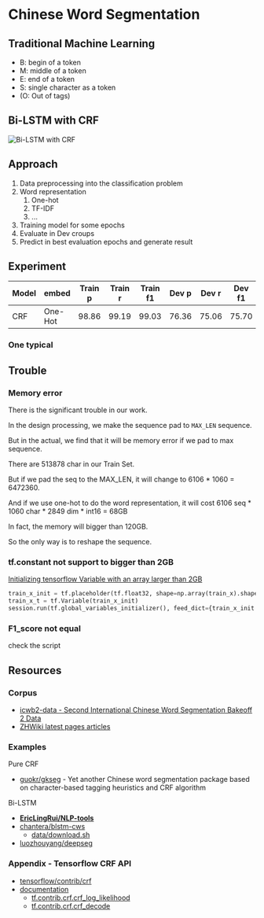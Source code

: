 # Chinese Word Segmentation

## Traditional Machine Learning

- B: begin of a token
- M: middle of a token
- E: end of a token
- S: single character as a token
- (O: Out of tags)

## Bi-LSTM with CRF

![Bi-LSTM with CRF](https://pic1.zhimg.com/80/v2-aad7ef8156b33c51efeb0f7f4b6f614d_hd.jpg)

## Approach

1. Data preprocessing into the classification problem
2. Word representation
   1. One-hot
   2. TF-IDF
   3. ...
3. Training model for some epochs
4. Evaluate in Dev croups
5. Predict in best evaluation epochs and generate result

## Experiment

| Model | embed   | Train p | Train r | Train f1 | Dev p | Dev r | Dev f1 | Test p | Test n | Test f1 |
| ----- | ------- | ------- | ------- | -------- | ----- | ----- | ------ | ------ | ------ | ------- |
| CRF   | One-Hot | 98.86   | 99.19   | 99.03    | 76.36 | 75.06 | 75.70  | 78.35  | 75.68  | 76.99   |

### One typical

## Trouble

### Memory error

There is the significant trouble in our work.

In the design processing, we make the sequence pad to `MAX_LEN` sequence.

But in the actual, we find that it will be memory error if we pad to max sequence.

There are 513878 char in our Train Set.

But if we pad the seq to the MAX_LEN, it will change to 6106 \* 1060 = 6472360.

And if we use one-hot to do the word representation, it will cost 6106 seq \* 1060 char \* 2849 dim \* int16 = 68GB

In fact, the memory will bigger than 120GB.

So the only way is to reshape the sequence.

### tf.constant not support to bigger than 2GB

[Initializing tensorflow Variable with an array larger than 2GB](https://stackoverflow.com/questions/35394103/initializing-tensorflow-variable-with-an-array-larger-than-2gb)

```python
train_x_init = tf.placeholder(tf.float32, shape=np.array(train_x).shape)
train_x_t = tf.Variable(train_x_init)
session.run(tf.global_variables_initializer(), feed_dict={train_x_init: train_x})
```

### F1_score not equal

check the script

## Resources

### Corpus

- [icwb2-data - Second International Chinese Word Segmentation Bakeoff 2 Data](http://sighan.cs.uchicago.edu/bakeoff2005/)
- [ZHWiki latest pages articles](https://dumps.wikimedia.org/zhwiki/latest/zhwiki-latest-pages-articles.xml.bz2)

### Examples

Pure CRF

- [guokr/gkseg](https://github.com/guokr/gkseg) - Yet another Chinese word segmentation package based on character-based tagging heuristics and CRF algorithm

Bi-LSTM

- [**EricLingRui/NLP-tools**](https://github.com/EricLingRui/NLP-tools)
- [chantera/blstm-cws](https://github.com/chantera/blstm-cws)
  - [data/download.sh](https://github.com/chantera/blstm-cws/blob/master/data/download.sh)
- [luozhouyang/deepseg](https://github.com/luozhouyang/deepseg)

### Appendix - Tensorflow CRF API

- [tensorflow/contrib/crf](https://github.com/tensorflow/tensorflow/tree/master/tensorflow/contrib/crf)
- [documentation](https://www.tensorflow.org/api_docs/python/tf/contrib/crf)
  - [tf.contrib.crf.crf_log_likelihood](https://www.tensorflow.org/api_docs/python/tf/contrib/crf/crf_log_likelihood)
  - [tf.contrib.crf.crf_decode](https://www.tensorflow.org/api_docs/python/tf/contrib/crf/crf_decode)

